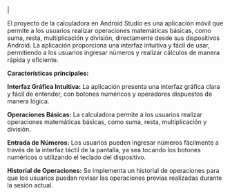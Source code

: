 |[](https://github.com/Yiverth/calculadora/blob/master/de4770f0-9859-4b69-8596-9dba08c06dc2.jpg)

El proyecto de la calculadora en Android Studio es una aplicación móvil que permite a los usuarios realizar operaciones matemáticas básicas, como suma, resta, multiplicación y división, directamente desde sus dispositivos Android. La aplicación proporciona una interfaz intuitiva y fácil de usar, permitiendo a los usuarios ingresar números y realizar cálculos de manera rápida y eficiente.

**Características principales:**

**Interfaz Gráfica Intuitiva:** La aplicación presenta una interfaz gráfica clara y fácil de entender, con botones numéricos y operadores dispuestos de manera lógica.

**Operaciones Básicas:** La calculadora permite a los usuarios realizar operaciones matemáticas básicas, como suma, resta, multiplicación y división.

**Entrada de Números:** Los usuarios pueden ingresar números fácilmente a través de la interfaz táctil de la pantalla, ya sea tocando los botones numéricos o utilizando el teclado del dispositivo.

**Historial de Operaciones:** Se implementa un historial de operaciones para que los usuarios puedan revisar las operaciones previas realizadas durante la sesión actual.
